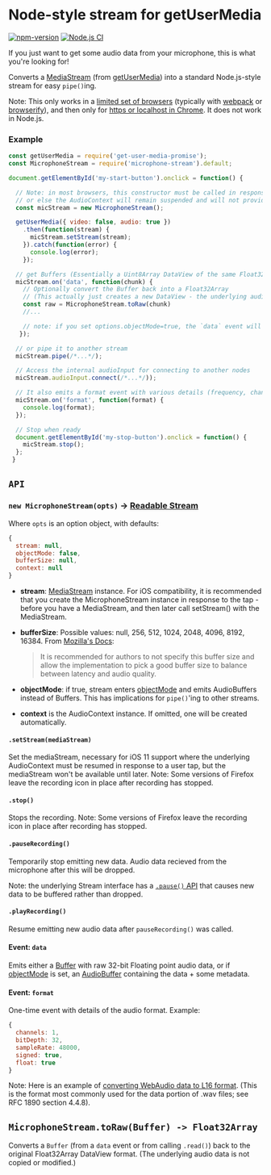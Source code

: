 # Node-style stream for getUserMedia

[![npm-version](https://img.shields.io/npm/v/microphone-stream.svg)](https://www.npmjs.com/package/microphone-stream)
[![Node.js CI](https://github.com/microphone-stream/microphone-stream/actions/workflows/node.js.yml/badge.svg)](https://github.com/microphone-stream/microphone-stream/actions/workflows/node.js.yml)

If you just want to get some audio data from your microphone, this is what you're looking for!

Converts a [MediaStream](https://developer.mozilla.org/en-US/docs/Web/API/MediaStream) (from [getUserMedia](https://developer.mozilla.org/en-US/docs/Web/API/Navigator/getUserMedia)) into a standard Node.js-style stream for easy `pipe()`ing.

Note: This only works in a [limited set of browsers](http://caniuse.com/#search=getusermedia)
(typically with [webpack](http://webpack.github.io/) or [browserify](http://browserify.org/)),
and then only for [https or localhost in Chrome](https://www.chromium.org/Home/chromium-security/prefer-secure-origins-for-powerful-new-features).
It does not work in Node.js.

### Example

```js
const getUserMedia = require('get-user-media-promise');
const MicrophoneStream = require('microphone-stream').default;

document.getElementById('my-start-button').onclick = function() {

  // Note: in most browsers, this constructor must be called in response to a click/tap, 
  // or else the AudioContext will remain suspended and will not provide any audio data.
  const micStream = new MicrophoneStream();

  getUserMedia({ video: false, audio: true })
    .then(function(stream) {
      micStream.setStream(stream);
    }).catch(function(error) {
      console.log(error);
    });

  // get Buffers (Essentially a Uint8Array DataView of the same Float32 values)
  micStream.on('data', function(chunk) {
    // Optionally convert the Buffer back into a Float32Array
    // (This actually just creates a new DataView - the underlying audio data is not copied or modified.)
    const raw = MicrophoneStream.toRaw(chunk)
    //...

    // note: if you set options.objectMode=true, the `data` event will output AudioBuffers instead of Buffers
   });

  // or pipe it to another stream
  micStream.pipe(/*...*/);

  // Access the internal audioInput for connecting to another nodes
  micStream.audioInput.connect(/*...*/));

  // It also emits a format event with various details (frequency, channels, etc)
  micStream.on('format', function(format) {
    console.log(format);
  });

  // Stop when ready
  document.getElementById('my-stop-button').onclick = function() {
    micStream.stop();
  };
 }


```

## `API`

### `new MicrophoneStream(opts)` -> [Readable Stream](https://nodejs.org/api/stream.html)

Where `opts` is an option object, with defaults:

```js
{
  stream: null,
  objectMode: false,
  bufferSize: null,
  context: null
}
```

- **stream**: [MediaStream](https://developer.mozilla.org/en-US/docs/Web/API/MediaStream) instance. For iOS compatibility, it is recommended that you create the MicrophoneStream instance in response to the tap - before you have a MediaStream, and then later call setStream() with the MediaStream.

- **bufferSize**: Possible values: null, 256, 512, 1024, 2048, 4096, 8192, 16384. From [Mozilla's Docs](https://developer.mozilla.org/en-US/docs/Web/API/AudioContext/createScriptProcessor):
  > It is recommended for authors to not specify this buffer size and allow the implementation to pick a good buffer size
  > to balance between latency and audio quality.
- **objectMode**: if true, stream enters [objectMode] and emits AudioBuffers instead of Buffers. This has implications for `pipe()`'ing to other streams.

- **context** is the AudioContext instance. If omitted, one will be created automatically.

#### `.setStream(mediaStream)`

Set the mediaStream, necessary for iOS 11 support where the underlying AudioContext must be resumed in response to a user tap, but the mediaStream won't be available until later.
Note: Some versions of Firefox leave the recording icon in place after recording has stopped.

#### `.stop()`

Stops the recording.
Note: Some versions of Firefox leave the recording icon in place after recording has stopped.

#### `.pauseRecording()`

Temporarily stop emitting new data. Audio data recieved from the microphone after this will be dropped.

Note: the underlying Stream interface has a [`.pause()` API](https://nodejs.org/api/stream.html#stream_readable_pause) that causes new data to be buffered rather than dropped.

#### `.playRecording()`

Resume emitting new audio data after `pauseRecording()` was called.

#### Event: `data`

Emits either a [Buffer] with raw 32-bit Floating point audio data, or if [objectMode] is set, an [AudioBuffer] containing the data + some metadata.

#### Event: `format`

One-time event with details of the audio format. Example:

```js
{
  channels: 1,
  bitDepth: 32,
  sampleRate: 48000,
  signed: true,
  float: true
}
```

Note: Here is an example of [converting WebAudio data to L16 format](https://github.com/watson-developer-cloud/speech-javascript-sdk/blob/master/speech-to-text/webaudio-l16-stream.js#L153-L160). (This is the format most commonly used for the data portion of .wav files; see RFC 1890 section 4.4.8).

## `MicrophoneStream.toRaw(Buffer) -> Float32Array`

Converts a `Buffer` (from a `data` event or from calling `.read()`) back to the original Float32Array DataView format. (The underlying audio data is not copied or modified.)

[audiobuffer]: https://developer.mozilla.org/en-US/docs/Web/API/AudioBuffer
[buffer]: https://nodejs.org/api/buffer.html
[objectmode]: https://nodejs.org/api/stream.html#stream_object_mode
